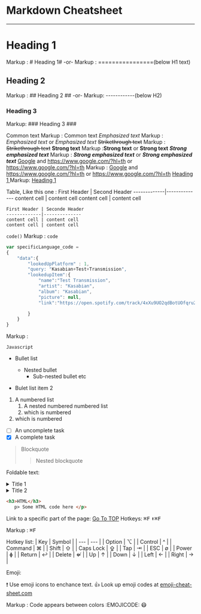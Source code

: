 # Markdown Cheatsheet<a name = "TOP"></a>

---

# Heading 1

Markup : # Heading 1#
-or-
Markup : ================(below H1 text)

## Heading 2

Markup : ## Heading 2 ##
-or-
Markup: ------------(below H2)

### Heading 3

Markup: ### Heading 3 ###

Common text
Markup : Common text
_Emphasized text_
Markup : _Emphasized text_ or _Emphasized text_
~~Strikethrough text~~
Markup : ~~Strikethrough text~~
**Strong text**
Markup :**Strong text** or **Strong text**
**_Strong emphasized text_**
Markup : **_Strong emphasized text_** or **_Strong emphasized text_**
[Google](https://www.google.com/?hl=th "google gome page") and https://www.google.com/?hl=th or <https://www.google.com/?hl=th>
Markup : [Google](https://www.google.com/?hl=th "google gome page") and https://www.google.com/?hl=th or <https://www.google.com/?hl=th>
[Heading 1 ](#heading-1 "GO to heading-1")
Markup: [Heading 1 ](#heading-1 "GO to heading-1")

Table, Like this one :
First Header | Second Header
-------------|--------------
content cell | content cell
content cell | content cell

```
First Header | Seconde Header
-------------|--------------
content cell | content cell
content cell | content cell
```

`code()`
Markup : `code`

```javascript
var specificLanguage_code =
{
    "data":{
        "lookedUpPlatform" : 1,
        "query: "Kasabian+Test+Transmission",
        "lookedupItem":{
            "name":"Test Transmission",
            "artist": "Kasabian",
            "album": "Kasabian",
            "picture": null,
            "link":"https://open.spotify.com/track/4xXu9UO2qdBotUOfqru2UC"

        }
    }
}
```

Markup :

```
Javascript
```

- Bullet list

  - Nested bullet
    - Sub-nested bullet etc

- Bulet list item 2

1. A numbered list
   1. A nested numbered numbered list
   2. which is numbered
2. which is numbered

- [ ] An uncomplete task
- [x] A complete task

> Blockquote
>
> > Nested blockquote

Foldable text:

<details>
  <summary> Title 1 </summary>
  <p>content 1 content 1 content 1 content 1 </p>
  </details>
  <details>
    <summary> Title 2</summary>
     <p>Content 2 Content 2 Content 2 Content 2</p>
     </details>

 ```html
 <h3>HTML</h3>
    p> Some HTML code here </p>
 ```

Link to a specific part of the page:
[Go To TOP](#Top)
Hotkeys:
<kbd> &#8984;F</kbd>
<kbd> ⬆&#8984;F</kbd>

  Markup : <kbd> &#8984;F</kbd>

Hotkey list:
| Key | Symbol |
| --- | --- |
| Option | &#8997; |
| Control | ^ |
| Command | &#8984; |
| Shift | ⇧ |
| Caps Lock | ⇪ |
| Tap | ⇥ |
| ESC | ∅  |
| Power | ɸ |
| Return | ↩ |
| Delete | ⇍ |
| Up | ↑ |
| Down | ↓ |
| Left | ← |
| Right | → |

Emoji:

:exclamation: Use emoji icons to enchance text. :+1: Look up emoji codes at [emoji-cheat-sheet.com](http://emoji-cheat-sheet.com/)

Markup : Code appears between colors :EMOJICODE:
:mask: